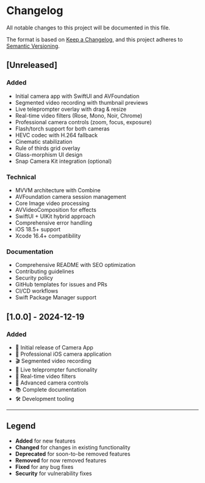 # Changelog

All notable changes to this project will be documented in this file.

The format is based on [Keep a Changelog](https://keepachangelog.com/en/1.0.0/),
and this project adheres to [Semantic Versioning](https://semver.org/spec/v2.0.0.html).

## [Unreleased]

### Added
- Initial camera app with SwiftUI and AVFoundation
- Segmented video recording with thumbnail previews
- Live teleprompter overlay with drag & resize
- Real-time video filters (Rose, Mono, Noir, Chrome)
- Professional camera controls (zoom, focus, exposure)
- Flash/torch support for both cameras
- HEVC codec with H.264 fallback
- Cinematic stabilization
- Rule of thirds grid overlay
- Glass-morphism UI design
- Snap Camera Kit integration (optional)

### Technical
- MVVM architecture with Combine
- AVFoundation camera session management
- Core Image video processing
- AVVideoComposition for effects
- SwiftUI + UIKit hybrid approach
- Comprehensive error handling
- iOS 18.5+ support
- Xcode 16.4+ compatibility

### Documentation
- Comprehensive README with SEO optimization
- Contributing guidelines
- Security policy
- GitHub templates for issues and PRs
- CI/CD workflows
- Swift Package Manager support

## [1.0.0] - 2024-12-19

### Added
- 🎉 Initial release of Camera App
- 📱 Professional iOS camera application
- 🎬 Segmented video recording
- 📜 Live teleprompter functionality
- 🎨 Real-time video filters
- 🔧 Advanced camera controls
- 📚 Complete documentation
- 🛠️ Development tooling

---

## Legend

- **Added** for new features
- **Changed** for changes in existing functionality
- **Deprecated** for soon-to-be removed features
- **Removed** for now removed features
- **Fixed** for any bug fixes
- **Security** for vulnerability fixes

